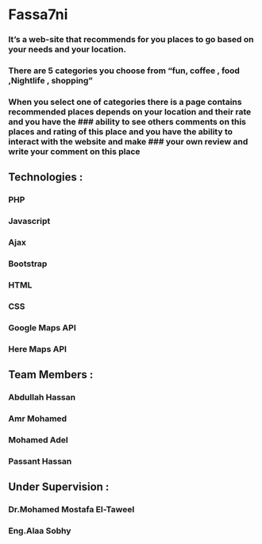 # Fassa7ni


### It’s a web-site that recommends for you places to go based on your needs and your location.
### There are 5 categories you choose from “fun, coffee , food ,Nightlife , shopping”
### When you select one of categories there is a page contains recommended  places depends on your location and their rate and you have the ### ability to see others comments on this places and rating of this place and you have the ability to interact with the website and make ### your own review and write your comment on this place


## Technologies :
### PHP
### Javascript
### Ajax
### Bootstrap
### HTML
### CSS
### Google Maps API
### Here Maps API


## Team Members :
### Abdullah Hassan
### Amr Mohamed
### Mohamed Adel
### Passant Hassan


## Under Supervision :
### Dr.Mohamed Mostafa El-Taweel
### Eng.Alaa Sobhy

